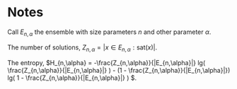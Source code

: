 Notes
===

Call $E_{n,\alpha}$ the ensemble with size parameters $n$ and other parameter $\alpha$.

The number of solutions, $Z_{n,\alpha} = |{ x \in E_{n,\alpha} : \text{sat}(x) }|$.

The entropy, $H_{n,\alpha} = -\frac{Z_{n,\alpha}}{|E_{n,\alpha}|} lg( \frac{Z_{n,\alpha}}{|E_{n,\alpha}|} ) - (1 - \frac{Z_{n,\alpha}}{|E_{n,\alpha}|}) lg( 1 - \frac{Z_{n,\alpha}}{|E_{n,\alpha}|} ) $.


